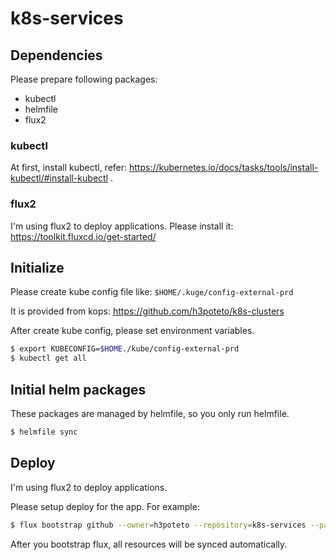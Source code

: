 # k8s-services
## Dependencies

Please prepare following packages:

- kubectl
- helmfile
- flux2


### kubectl
At first, install kubectl, refer: https://kubernetes.io/docs/tasks/tools/install-kubectl/#install-kubectl .

### flux2
I'm using flux2 to deploy applications. Please install it: https://toolkit.fluxcd.io/get-started/

## Initialize
Please create kube config file like: `$HOME/.kuge/config-external-prd`

It is provided from kops: https://github.com/h3poteto/k8s-clusters

After create kube config, please set environment variables.

```bash
$ export KUBECONFIG=$HOME./kube/config-external-prd
$ kubectl get all
```


## Initial helm packages
These packages are managed by helmfile, so you only run helmfile.

```bash
$ helmfile sync
```

## Deploy

I'm using flux2 to deploy applications.

Please setup deploy for the app. For example:

```bash
$ flux bootstrap github --owner=h3poteto --repository=k8s-services --path=external-prd/flux --private=false --branch=master
```

After you bootstrap flux, all resources will be synced automatically.
